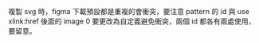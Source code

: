 複製 svg 時，figma 下載預設都是重複的會衝突，要注意 pattern 的 id 與 use xlink:href 後面的 image 0 要更改為自定義避免衝突，兩個 id 都各有兩處使用，要留意。